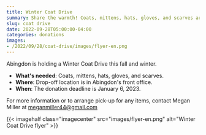```yaml
--- 
title: Winter Coat Drive
summary: Share the warmth! Coats, mittens, hats, gloves, and scarves are needed.
slug: coat drive
date: 2022-09-28T05:00:00-04:00
categories: donations
images: 
- /2022/09/28/coat-drive/images/flyer-en.png
---
```


Abingdon is holding a Winter Coat Drive this fall and winter.

- **What's needed**: Coats, mittens, hats, gloves, and scarves.
- **Where**: Drop-off location is in Abingdon's front office.
- **When**: The donation deadline is January 6, 2023.

For more information or to arrange pick-up for any items, contact Megan Miller at meganmiller44@gmail.com

{{< imagehalf class="imagecenter" src="images/flyer-en.png" alt="Winter Coat Drive flyer" >}}